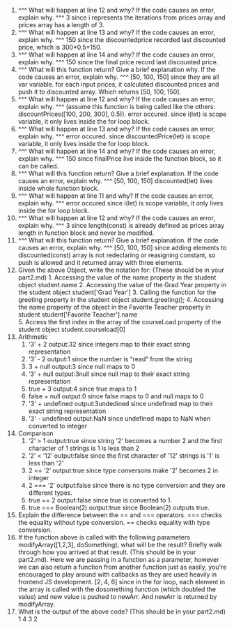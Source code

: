 1. ^^^ What will happen at line 12 and why? If the code causes an error, explain why. ^^^
   3 since i represents the iterations from prices array and prices array has a length of 3. 
2. ^^^ What will happen at line 13 and why? If the code causes an error, explain why. ^^^
   150 since the discountedprice recorded last discounted price, which is 300*0.5=150. 
3. ^^^ What will happen at line 14 and why? If the code causes an error, explain why. ^^^
   150 since the final price record last discounted price. 
4. ^^^ What will this function return? Give a brief explanation why. If the code causes an error, explain why. ^^^
   [50, 100, 150] since they are all var variable. for each input prices, it calculated discounted prices and push it to discounted array. Which returns [50, 100, 150].
5. ^^^ What will happen at line 12 and why?  If the code causes an error, explain why. ^^^ (assume this function is being called like the others: discountPrices([100, 200, 300], 0.5)).
   error occured. since i(let) is scope variable, it only lives inside the for loop block.
6. ^^^ What will happen at line 13 and why? If the code causes an error, explain why. ^^^
   error occured. since discountedPrice(let) is scope variable, it only lives inside the for loop block.
7. ^^^ What will happen at line 14 and why? If the code causes an error, explain why. ^^^
   150 since finalPrice live inside the function block, so it can be called.  
8. ^^^ What will this function return? Give a brief explanation. If the code causes an error, explain why. ^^^
   [50, 100, 150] discounted(let) lives inside whole function block.
9.  ^^^ What will happen at line 11 and why? If the code causes an error, explain why. ^^^
   error occured since i(let) is scope variable, it only lives inside the for loop block.
10. ^^^ What will happen at line 12 and why? If the code causes an error, explain why. ^^^
   3 since length(const) is already defined as prices array length in function block and never be modified. 
11.  ^^^ What will this function return? Give a brief explanation. If the code causes an error, explain why. ^^^
   [50, 100, 150] since adding elements to discounted(const) array is not redeclaring or reasigning constant, so push is allowed and it returned array with three elements. 
12.  Given the above Object, write the notation for:  (These should be in your part2.md)
    1.  Accessing the value of the name property in the student object
      student.name 
    2.  Accessing the value of the Grad Year property in the student object
      student['Grad Year']
    3.  Calling the function for the greeting property in the student object
      student.greeting(); 
    4.  Accessing the name property of the object in the Favorite Teacher property in student
      student['Favorite Teacher'].name  
    5.  Access the first index in the array of the courseLoad property of the student object
      student.courseload[0]
13. Arithmetic
    1. ‘3’ + 2 output:32 since integers map to their exact string representation
    2. ‘3’ - 2 output:1 since the number is “read” from the string
    3. 3 + null output:3 since null maps to 0
    4. ‘3’ + null output:3null since null map to their exact string representation
    5. true + 3 output:4 since true maps to 1
    6. false + null output:0 since false maps to 0 and null maps to 0
    7. '3' + undefined output:3undedined since undefined map to their exact string representation
    8. '3' - undefined output:NaN since undefined maps to NaN when converted to integer
14. Comparison
    1.  ‘2’ > 1 output:true since string '2' becomes a number 2 and the first character of 1 strings is 1 is less than 2
    2.  ‘2’ < ‘12’ output:false since the first character of '12' strings is '1' is less than '2'
    3.  2 == ‘2’ output:true since type conversons make '2' becomes 2 in integer
    4.  2 === ‘2’ output:false since there is no type conversion and they are different types.
    5.  true == 2 output:false since true is converted to 1. 
    6.  true === Boolean(2) output:true since Boolean(2) outputs true. 
15. Explain the difference between the == and === operators.
   === checks the equality without type conversion. == checks equality with type conversion. 
17. If the function above is called with the following parameters modifyArray([1,2,3], doSomething), what will be the result? Briefly walk through how you arrived at that result. (This should be in your part2.md). Here we are passing in a function as a parameter, however we can also return a function from another function just as easily, you're encouraged to play around with callbacks as they are used heavily in frontend JS development. 
    [2, 4, 6] since in the for loop, each element in the array is called with the dosomething function (which doubled the value) and new value is pushed to newArr. And newArr is returned by modifyArray.
19.  What is the output of the above code? (This should be in your part2.md)
    1
    4
    3
    2
    